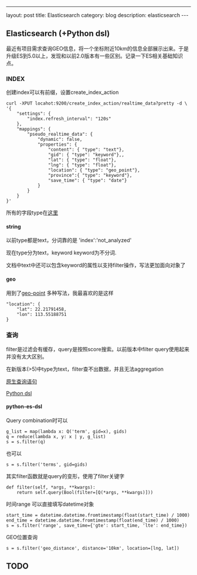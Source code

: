 ---
layout:     post
title:      Elasticsearch
category: blog
description: elasticsearch
---​
## Elasticsearch (+Python dsl)

最近有项目需求查询GEO信息，将一个坐标附近10km的信息全部展示出来。于是升级ES到5.0以上，发现和以前2.0版本有一些区别。记录一下ES相关基础知识点。

### INDEX
创建index可以有前缀，设置create_index_action

```
curl -XPUT locahot:9200/create_index_action/realtime_data?pretty -d \
'{
	"settings": {
		"index.refresh_interval": "120s"
	},
	"mappings": {
		"pseudo_realtime_data": {
			"dynamic": false,
			"properties": {
				"content": { "type": "text"},
				"gid": { "type": "keyword"},,
				"lat": { "type": "float"},
				"lng": { "type": "float"},
				"location": { "type": "geo_point"},
				"province":{ "type": "keyword"},
				"save_time": { "type": "date"}
			}
		}
	}
}'
```
所有的字段type在[这里]([https://www.elastic.co/guide/en/elasticsearch/reference/5.3/mapping-types.html)
#### string
以前type都是text，分词靠的是 'index':'not_analyzed'

现在type分为text，keyword keyword为不分词.

文档中text中还可以包含keyword的属性以支持filter操作，写法更加面向对象了

#### geo
用到了[geo-point](https://www.elastic.co/guide/en/elasticsearch/reference/5.3/geo-point.html)
多种写法，我最喜欢的是这样
```
"location": {
	"lat": 22.21791458,
	"lon": 113.55188751
}
```


### 查询
filter是过滤会有缓存，query是按照score搜索。以前版本中filter query使用起来并没有太大区别。

在新版本(>5)中type为text，filter查不出数据，并且无法aggregation

[原生查询语句](https://www.elastic.co/guide/en/elasticsearch/reference/5.3/query-dsl.html)

[Python dsl](http://elasticsearch-dsl.readthedocs.io/en/latest/search_dsl.html)
#### python-es-dsl
Query combination时可以

```
g_list = map(lambda x: Q('term', gid=x), gids)
q = reduce(lambda x, y: x | y, g_list)
s = s.filter(q)
```
也可以
```
s = s.filter('terms', gid=gids)
```
其实filter函数就是query的变形，使用了filter关键字
```
def filter(self, *args, **kwargs):
	return self.query(Bool(filter=[Q(*args, **kwargs)]))
```
时间range 可以直接填写datetime对象
```
start_time = datetime.datetime.fromtimestamp(float(start_time) / 1000)
end_time = datetime.datetime.fromtimestamp(float(end_time) / 1000)
s = s.filter('range', save_time={'gte': start_time, 'lte': end_time})
```
GEO位置查询
```
s = s.filter('geo_distance', distance='10km', location=[lng, lat])
```

## TODO
